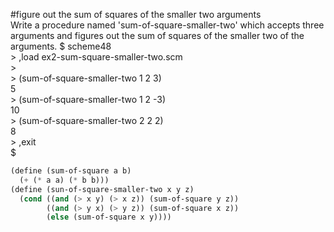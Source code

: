 #figure out the sum of squares of the smaller two arguments   
 Write a procedure named 'sum-of-square-smaller-two' which accepts three arguments and figures out the sum of squares of the smaller two of the arguments.
\$ scheme48  
\> ,load ex2-sum-square-smaller-two.scm  
\>   
\> (sum-of-square-smaller-two 1 2 3)   
5   
\> (sum-of-square-smaller-two 1 2 -3)   
10  
\> (sum-of-square-smaller-two 2 2 2)  
8  
\> ,exit   
\$   
```scheme
(define (sum-of-square a b)  
  (+ (* a a) (* b b)))  
(define (sun-of-square-smaller-two x y z)  
  (cond ((and (> x y) (> x z)) (sum-of-square y z))  
        ((and (> y x) (> y z)) (sum-of-square x z))  
        (else (sum-of-square x y))))  
```